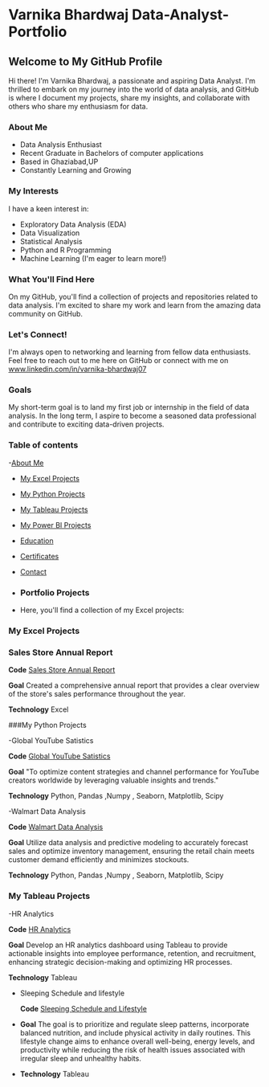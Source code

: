 # Varnika Bhardwaj Data-Analyst-Portfolio
## Welcome to My GitHub Profile 

Hi there! I'm Varnika Bhardwaj, a passionate and aspiring Data Analyst. I'm thrilled to embark on my journey into the world of data analysis, and GitHub is where I document my projects, share my insights, and collaborate with others who share my enthusiasm for data.

### About Me
<a Table of content="about-me"></a>

-  Data Analysis Enthusiast
-  Recent Graduate in Bachelors of computer applications
-  Based in Ghaziabad,UP
-  Constantly Learning and Growing

### My Interests

I have a keen interest in:

- Exploratory Data Analysis (EDA)
- Data Visualization
- Statistical Analysis
- Python and R Programming
- Machine Learning (I'm eager to learn more!)

### What You'll Find Here

On my GitHub, you'll find a collection of projects and repositories related to data analysis. I'm excited to share my work and learn from the amazing data community on GitHub.

### Let's Connect!

I'm always open to networking and learning from fellow data enthusiasts. Feel free to reach out to me here on GitHub or connect with me on www.linkedin.com/in/varnika-bhardwaj07

### Goals

My short-term goal is to land my first job or internship in the field of data analysis. In the long term, I aspire to become a seasoned data professional and contribute to exciting data-driven projects.

### Table of contents
-[About Me](#About-Me)
- [My Excel Projects](#my-excel-projects)
- [My Python Projects](#my-python-projects)
- [My Tableau Projects](#my-tableau-projects)
- [My Power BI Projects](#my-power-bi-projects)
- [Education](#education)
- [Certificates](#certificates)
- [Contact](#contact)

- ### Portfolio Projects
-  Here, you'll find a collection of my Excel projects:
  ### My Excel Projects
  ### Sales Store Annual Report
  **Code** [Sales Store Annual Report](https://github.com/varnika0709/Sales-store-Annual-report-2022-using-excel)

  **Goal** Created a comprehensive annual report that provides a clear overview of the store's sales performance throughout the year.
  
  **Technology** Excel
 

 ###My Python Projects
 
-Global YouTube Satistics
   
 **Code** [Global YouTube Satistics](https://github.com/varnika0709/Global-Youtube-satistics-using-python)
  
 **Goal** "To optimize content strategies and channel performance for YouTube creators worldwide by leveraging valuable insights and trends."
   
 **Technology** Python, Pandas ,Numpy , Seaborn, Matplotlib, Scipy
   
-Walmart Data Analysis

 **Code** [Walmart Data Analysis](https://github.com/varnika0709/walmart-Data-analysis-using-python)
  
 **Goal** Utilize data analysis and predictive modeling to accurately forecast sales and optimize inventory management, ensuring the retail chain meets customer demand efficiently 
           and minimizes stockouts.

 **Technology** Python, Pandas ,Numpy , Seaborn, Matplotlib, Scipy
   
 ### My Tableau Projects
-HR Analytics

 **Code** [HR Analytics](https://public.tableau.com/views/HRanalyticsdashboard_16886703915220/HRanalyticsdashboard?:language=en-US&publish=yes&:display_count=n&:origin=viz_share_link)

 **Goal**  Develop an HR analytics dashboard using Tableau to provide actionable insights into employee performance, retention, and recruitment, enhancing strategic decision-making 
  and optimizing HR processes.

 **Technology** Tableau
 
- Sleeping Schedule and lifestyle

  **Code** [Sleeping Schedule and Lifestyle](https://public.tableau.com/views/SleephealthandlifestyleDashboard/Dashboard1?:language=en-US&publish=yes&:display_count=n&:origin=viz_share_link)

- **Goal**  The goal is to prioritize and regulate sleep patterns, incorporate balanced nutrition, and include physical activity in daily routines. This lifestyle change aims to 
 enhance overall well-being, energy levels, and productivity while reducing the risk of health issues associated with irregular sleep and unhealthy habits.

- **Technology** Tableau 
       
     
     
    
   
   

















